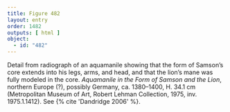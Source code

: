 ```yaml
---
title: Figure 482
layout: entry
order: 1482
outputs: [ html ]
object:
  - id: "482"
---
```


Detail from radiograph of an aquamanile showing that the form of Samson’s core extends into his legs, arms, and head, and that the lion’s mane was fully modeled in the core. *Aquamanile in the Form of Samson and the Lion*, northern Europe (?), possibly Germany, ca. 1380–1400, H. 34.1 cm (Metropolitan Museum of Art, Robert Lehman Collection, 1975, inv. 1975.1.1412). See {% cite 'Dandridge 2006' %}.
